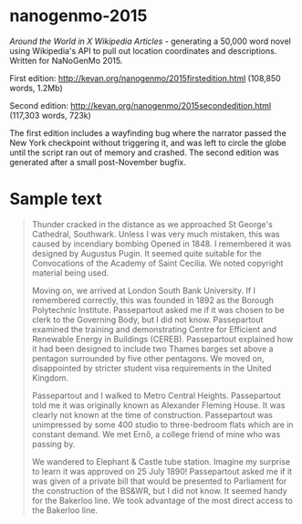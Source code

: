 # nanogenmo-2015
_Around the World in X Wikipedia Articles_ - generating a 50,000 word novel using Wikipedia's API to pull out location coordinates and descriptions. Written for NaNoGenMo 2015.

First edition: http://kevan.org/nanogenmo/2015firstedition.html (108,850 words, 1.2Mb)

Second edition: http://kevan.org/nanogenmo/2015secondedition.html (117,303 words, 723k)

The first edition includes a wayfinding bug where the narrator passed the New York checkpoint without triggering it, and was left to circle the globe until the script ran out of memory and crashed. The second edition was generated after a small post-November bugfix.

# Sample text

>Thunder cracked in the distance as we approached St George's Cathedral, Southwark. Unless I was very much mistaken, this was caused by incendiary bombing Opened in 1848. I remembered it was designed by Augustus Pugin. It seemed quite suitable for the Convocations of the Academy of Saint Cecilia. We noted copyright material being used.
>
>Moving on, we arrived at London South Bank University. If I remembered correctly, this was founded in 1892 as the Borough Polytechnic Institute. Passepartout asked me if it was chosen to be clerk to the Governing Body, but I did not know. Passepartout examined the training and demonstrating Centre for Efficient and Renewable Energy in Buildings (CEREB). Passepartout explained how it had been designed to include two Thames barges set above a pentagon surrounded by five other pentagons. We moved on, disappointed by stricter student visa requirements in the United Kingdom.
>
>Passepartout and I walked to Metro Central Heights. Passepartout told me it was originally known as Alexander Fleming House. It was clearly not known at the time of construction. Passepartout was unimpressed by some 400 studio to three-bedroom flats which are in constant demand. We met Ernő, a college friend of mine who was passing by.
>
>We wandered to Elephant & Castle tube station. Imagine my surprise to learn it was approved on 25 July 1890! Passepartout asked me if it was given of a private bill that would be presented to Parliament for the construction of the BS&WR, but I did not know. It seemed handy for the Bakerloo line. We took advantage of the most direct access to the Bakerloo line. 

